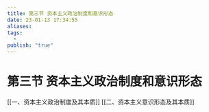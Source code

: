 ```yaml
---
title: 第三节 资本主义政治制度和意识形态
date: 23-01-13 17:34:55
aliases: 
tags:
  - 
publish: "true"
---
```


# 第三节 资本主义政治制度和意识形态

[[一、资本主义政治制度及其本质]]
[[二、资本主义意识形态及其本质]]
